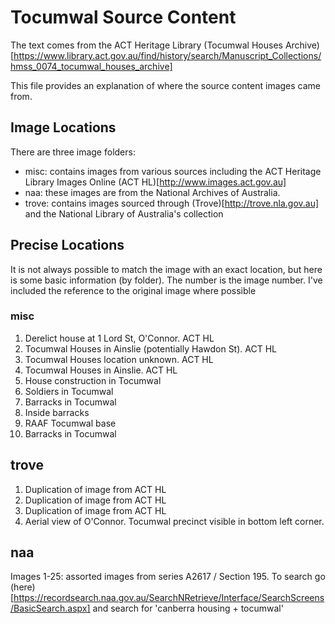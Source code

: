 # Tocumwal Source Content
The text comes from the ACT Heritage Library (Tocumwal Houses Archive)[https://www.library.act.gov.au/find/history/search/Manuscript_Collections/hmss_0074_tocumwal_houses_archive]

This file provides an explanation of where the source content images came from.

## Image Locations

There are three image folders:
- misc: contains images from various sources including the ACT Heritage Library Images Online (ACT HL)[http://www.images.act.gov.au]
- naa: these images are from the National Archives of Australia.
- trove: contains images sourced through (Trove)[http://trove.nla.gov.au] and the National Library of Australia's collection

## Precise Locations
It is not always possible to match the image with an exact location, but here is some basic information (by folder). 
The number is the image number. I've included the reference to the original image where possible

### misc
1. Derelict house at 1 Lord St, O'Connor. ACT HL
2. Tocumwal Houses in Ainslie (potentially Hawdon St). ACT HL
3. Tocumwal Houses location unknown. ACT HL
4. Tocumwal Houses in Ainslie. ACT HL
5. House construction in Tocumwal
6. Soldiers in Tocumwal
7. Barracks in Tocumwal
8. Inside barracks
9. RAAF Tocumwal base
10. Barracks in Tocumwal

## trove
1. Duplication of image from ACT HL
2. Duplication of image from ACT HL
3. Duplication of image from ACT HL
4. Aerial view of O'Connor. Tocumwal precinct visible in bottom left corner. 

## naa
Images 1-25: assorted images from series A2617 / Section 195. To search go (here)[https://recordsearch.naa.gov.au/SearchNRetrieve/Interface/SearchScreens/BasicSearch.aspx] and search for 'canberra housing + tocumwal'
